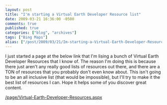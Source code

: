 ```yaml
---
layout: post
title: "I'm starting a Virtual Earth Developer Resource list"
date: 2009-03-21 16:36:00 -0500
comments: true
published: true
categories: ["blog", "archives"]
tags: ["Bing Maps"]
alias: ["/post/2009/03/21/Im-starting-a-Virtual-Earth-Developer-Resource-list", "/post/2009/03/21/im-starting-a-virtual-earth-developer-resource-list"]
---
```

<!-- more -->
<p>
I just started a page at the below link that I&#39;m lising a bunch of Virtual Earth Developer Resources that I know of. The reason I&#39;m doing this is because there just aren&#39;t any really good lists of resources out there, and there are a TON of resources that you probably don&#39;t even know about. This isn&#39;t going to be an all inclusive list (that would be impossible), but I&#39;ll try to make it the best list of resources I can. Hope it helps some of you discover great content. 
</p>
<a href="/page/Virtual-Earth-Developer-Resources.aspx">/page/Virtual-Earth-Developer-Resources.aspx</a>
